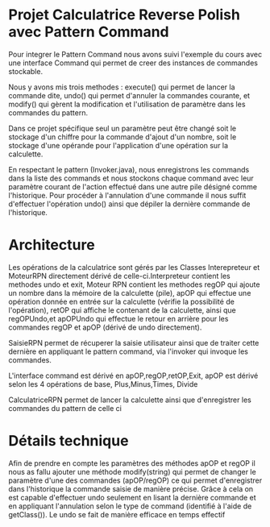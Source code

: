 # Projet Calculatrice Reverse Polish avec Pattern Command

Pour integrer le Pattern Command nous avons suivi l'exemple du cours avec une interface Command qui permet de creer des instances de commandes stockable.

Nous y avons mis trois methodes : execute() qui permet de lancer la commande dite, undo() qui permet d'annuler la commandes courante, et modify() qui gèrent la modification et l'utilisation de paramètre dans les commandes du pattern.

Dans ce projet spécifique seul un paramètre peut être changé soit le stockage d'un chiffre pour la commande d'ajout d'un nombre, soit le stockage d'une opérande pour l'application d'une opération sur la calculette.

En respectant le pattern (Invoker.java), nous enregistrons les commands dans la liste des commands  et nous stockons chaque command avec leur paramètre courant de l'action effectué dans une autre pile désigné comme l'historique. Pour procéder à l'annulation d'une commande il nous suffit d'effectuer l'opération undo() ainsi que dépiler la dernière commande de l'historique.

# Architecture

Les opérations de la calculatrice sont gérés par les Classes Interepreteur et MoteurRPN directement dérivé de celle-ci.Interpreteur contient les methodes undo et exit, Moteur RPN contient les methodes regOP qui ajoute un nombre dans la mémoire de la calculette (pile), apOP qui effectue une opération donnée en entrée sur la calculette (vérifie la possibilité de l'opération), retOP qui affiche le contenant de la calculette, ainsi que regOPUndo,et apOPUndo qui effectue le retour en arrière pour les commandes regOP et apOP (dérivé de undo directement).

SaisieRPN permet de récuperer la saisie utilisateur ainsi que de traiter cette dernière en appliquant le pattern command, via l'invoker qui invoque les commandes.

L'interface command est dérivé en apOP,regOP,retOP,Exit, apOP est dérivé selon les 4 opérations de base, Plus,Minus,Times, Divide

CalculatriceRPN permet de lancer la calculette ainsi que d'enregistrer les commandes du pattern de celle ci

# Détails technique

Afin de prendre en compte les paramètres des méthodes apOP et regOP il nous as fallu ajouter une méthode modify(string) qui permet de changer le paramètre d'une des commandes (apOP/regOP) ce qui permet d'enregistrer dans l'historique la commande saisie de manière précise. Grâce à cela on est capable d'effectuer undo seulement en lisant la dernière commande et en appliquant l'annulation selon le type de command (identifié à l'aide de getClass()). Le undo se fait de manière efficace en temps effectif

